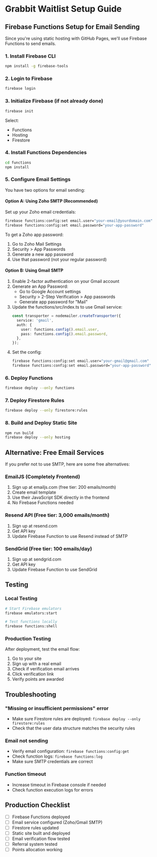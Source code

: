 # Grabbit Waitlist Setup Guide

## Firebase Functions Setup for Email Sending

Since you're using static hosting with GitHub Pages, we'll use Firebase Functions to send emails.

### 1. Install Firebase CLI
```bash
npm install -g firebase-tools
```

### 2. Login to Firebase
```bash
firebase login
```

### 3. Initialize Firebase (if not already done)
```bash
firebase init
```
Select:
- Functions
- Hosting 
- Firestore

### 4. Install Functions Dependencies
```bash
cd functions
npm install
```

### 5. Configure Email Settings

You have two options for email sending:

#### Option A: Using Zoho SMTP (Recommended)
Set up your Zoho email credentials:
```bash
firebase functions:config:set email.user="your-email@yourdomain.com"
firebase functions:config:set email.password="your-app-password"
```

To get a Zoho app password:
1. Go to Zoho Mail Settings
2. Security > App Passwords
3. Generate a new app password
4. Use that password (not your regular password)

#### Option B: Using Gmail SMTP
1. Enable 2-factor authentication on your Gmail account
2. Generate an App Password:
   - Go to Google Account settings
   - Security > 2-Step Verification > App passwords
   - Generate app password for "Mail"
3. Update the functions/src/index.ts to use Gmail service:
   ```typescript
   const transporter = nodemailer.createTransporter({
     service: 'gmail',
     auth: {
       user: functions.config().email.user,
       pass: functions.config().email.password,
     },
   });
   ```
4. Set the config:
   ```bash
   firebase functions:config:set email.user="your-gmail@gmail.com"
   firebase functions:config:set email.password="your-app-password"
   ```

### 6. Deploy Functions
```bash
firebase deploy --only functions
```

### 7. Deploy Firestore Rules
```bash
firebase deploy --only firestore:rules
```

### 8. Build and Deploy Static Site
```bash
npm run build
firebase deploy --only hosting
```

## Alternative: Free Email Services

If you prefer not to use SMTP, here are some free alternatives:

### EmailJS (Completely Frontend)
1. Sign up at emailjs.com (free tier: 200 emails/month)
2. Create email template
3. Use their JavaScript SDK directly in the frontend
4. No Firebase Functions needed

### Resend API (Free tier: 3,000 emails/month)
1. Sign up at resend.com
2. Get API key
3. Update Firebase Function to use Resend instead of SMTP

### SendGrid (Free tier: 100 emails/day)
1. Sign up at sendgrid.com
2. Get API key
3. Update Firebase Function to use SendGrid

## Testing

### Local Testing
```bash
# Start Firebase emulators
firebase emulators:start

# Test functions locally
firebase functions:shell
```

### Production Testing
After deployment, test the email flow:
1. Go to your site
2. Sign up with a real email
3. Check if verification email arrives
4. Click verification link
5. Verify points are awarded

## Troubleshooting

### "Missing or insufficient permissions" error
- Make sure Firestore rules are deployed: `firebase deploy --only firestore:rules`
- Check that the user data structure matches the security rules

### Email not sending
- Verify email configuration: `firebase functions:config:get`
- Check function logs: `firebase functions:log`
- Make sure SMTP credentials are correct

### Function timeout
- Increase timeout in Firebase console if needed
- Check function execution logs for errors

## Production Checklist

- [ ] Firebase Functions deployed
- [ ] Email service configured (Zoho/Gmail SMTP)
- [ ] Firestore rules updated
- [ ] Static site built and deployed
- [ ] Email verification flow tested
- [ ] Referral system tested
- [ ] Points allocation working
